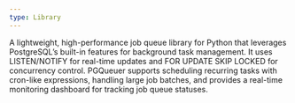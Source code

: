```yaml
---
type: Library
---
```


A lightweight, high-performance job queue library for Python that leverages PostgreSQL’s built-in features for background task management. It uses LISTEN/NOTIFY for real-time updates and FOR UPDATE SKIP LOCKED for concurrency control. PGQueuer supports scheduling recurring tasks with cron-like expressions, handling large job batches, and provides a real-time monitoring dashboard for tracking job queue statuses.